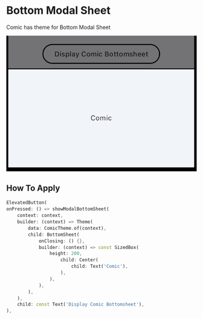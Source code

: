 # Bottom Modal Sheet

Comic has theme for Bottom Modal Sheet

![Comic Bottom Modal Sheet](../../images/comic.bottom_modal_sheet.jpg)

## How To Apply

```dart
ElevatedButton(
onPressed: () => showModalBottomSheet(
    context: context,
    builder: (context) => Theme(
        data: ComicTheme.of(context),
        child: BottomSheet(
            onClosing: () {},
            builder: (context) => const SizedBox(
                height: 200,
                    child: Center(
                        child: Text('Comic'),
                    ),
                ),
            ),
        ),
    ),
    child: const Text('Display Comic Bottomsheet'),
),
```
